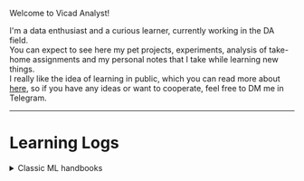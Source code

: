 Welcome to Vicad Analyst!

I'm a data enthusiast and a curious learner, currently working in the DA field. <br>
You can expect to see here my pet projects, experiments, analysis of take-home assignments and my personal notes that I take while learning new things. <br>
I really like the idea of learning in public, which you can read more about [here](https://www.swyx.io/learn-in-public), so if you have any ideas or want to cooperate, feel free to DM me in Telegram.

___

# Learning Logs
<details>
<summary> Classic ML handbooks </summary> <br>
[lin reg](LinearRegression_Handbook.ipynb)
</details>
